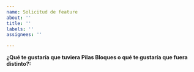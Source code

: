 ```yaml
---
name: Solicitud de feature
about: ''
title: ''
labels: ''
assignees: ''

---
```


**¿Qué te gustaría que tuviera Pilas Bloques o qué te gustaría que fuera distinto?:**
